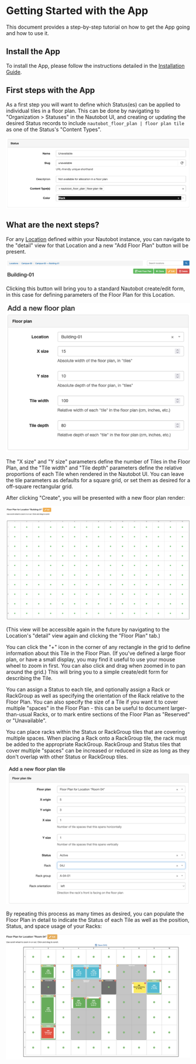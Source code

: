 # Getting Started with the App

This document provides a step-by-step tutorial on how to get the App going and how to use it.

## Install the App

To install the App, please follow the instructions detailed in the [Installation Guide](../admin/install.md).

## First steps with the App

As a first step you will want to define which Status(es) can be applied to individual tiles in a floor plan. This can be done by navigating to "Organization > Statuses" in the Nautobot UI, and creating or updating the desired Status records to include `nautobot_floor_plan | floor plan tile` as one of the Status's "Content Types".

![Status definition](../images/status-definition.png)

## What are the next steps?

For any [Location](https://docs.nautobot.com/projects/core/en/stable/core-functionality/sites-and-racks/#locations) defined within your Nautobot instance, you can navigate to the "detail" view for that Location and a new "Add Floor Plan" button will be present.

![Add Floor Plan button](../images/add-floor-plan-button.png)

Clicking this button will bring you to a standard Nautobot create/edit form, in this case for defining parameters of the Floor Plan for this Location.

![Add Floor Plan form](../images/add-floor-plan-form.png)

The "X size" and "Y size" parameters define the number of Tiles in the Floor Plan, and the "Tile width" and "Tile depth" parameters define the relative proportions of each Tile when rendered in the Nautobot UI. You can leave the tile parameters as defaults for a square grid, or set them as desired for a off-square rectangular grid.

After clicking "Create", you will be presented with a new floor plan render:

![Empty floor plan](../images/floor-plan-empty.png)

(This view will be accessible again in the future by navigating to the Location's "detail" view again and clicking the "Floor Plan" tab.)

You can click the "+" icon in the corner of any rectangle in the grid to define information about this Tile in the Floor Plan. (If you've defined a large floor plan, or have a small display, you may find it useful to use your mouse wheel to zoom in first. You can also click and drag when zoomed in to pan around the grid.) This will bring you to a simple create/edit form for describing the Tile.

You can assign a Status to each tile, and optionally assign a Rack or RackGroup as well as specifying the orientation of the Rack relative to the Floor Plan. You can also specify the size of a Tile if you want it to cover multiple "spaces" in the Floor Plan - this can be useful to document larger-than-usual Racks, or to mark entire sections of the Floor Plan as "Reserved" or "Unavailable". 

You can place racks within the Status or RackGroup tiles that are covering multiple spaces. When placing a Rack onto a RackGroup tile, the rack must be added to the appropriate RackGroup. RackGroup and Status tiles that cover multiple "spaces" can be increased or reduced in size as long as they don't overlap with other Status or RackGroup tiles.

![Add Tile form](../images/add-tile-form.png)

By repeating this process as many times as desired, you can populate the Floor Plan in detail to indicate the Status of each Tile as well as the position, Status, and space usage of your Racks:

![Populated floor plan](../images/floor-plan-populated.png)
